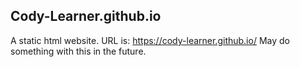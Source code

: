 ## Cody-Learner.github.io

A static html website. URL is: https://cody-learner.github.io/
May do something with this in the future.
